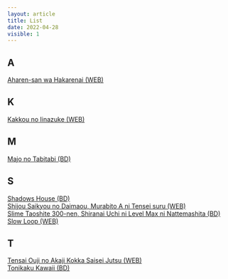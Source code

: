 ```yaml
---
layout: article
title: List
date: 2022-04-28
visible: 1
---
```


A
---
[Aharen-san wa Hakarenai (WEB)](https://a-1fansub.github.io/Aharen-san-wa-Hakarenai)
<br>

K
---
[Kakkou no Iinazuke (WEB)](https://a-1fansub.github.io/Kakkou-no-Iinazuke)
<br>

M
---
[Majo no Tabitabi (BD)](https://a-1fansub.github.io/Majo-no-Tabitabi)
<br>

S
---
[Shadows House (BD)](https://a-1fansub.github.io/Shadows-House)
<br>
[Shijou Saikyou no Daimaou, Murabito A ni Tensei suru (WEB)](https://a-1fansub.github.io/Shijou-Saikyou-no-Daimaou,-Murabito-A-ni-Tensei-suru)
<br>
[Slime Taoshite 300-nen, Shiranai Uchi ni Level Max ni Nattemashita (BD)](https://a-1fansub.github.io/Slime-Taoshite-300-nen,-Shiranai-Uchi-ni-Level-Max-ni-Nattemashita)
<br>
[Slow Loop (WEB)](https://a-1fansub.github.io/Slow-Loop)
<br>

T
---
[Tensai Ouji no Akaji Kokka Saisei Jutsu (WEB)](https://a-1fansub.github.io/Tensai-Ouji-no-Akaji-Kokka-Saisei-Jutsu)
<br>
[Tonikaku Kawaii (BD)](https://a-1fansub.github.io/Tonikaku-Kawaii)
